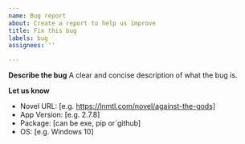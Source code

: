 ```yaml
---
name: Bug report
about: Create a report to help us improve
title: Fix this bug
labels: bug
assignees: ''

---
```


**Describe the bug**
A clear and concise description of what the bug is.

**Let us know**
- Novel URL: [e.g. https://lnmtl.com/novel/against-the-gods]
- App Version: [e.g. 2.7.8]
- Package: [can be exe, pip or`github]
- OS: [e.g. Windows 10]
